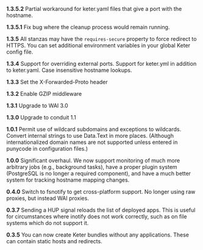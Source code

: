 __1.3.5.2__ Partial workaround for keter.yaml files that give a port with the hostname.

__1.3.5.1__ Fix bug where the cleanup process would remain running.

__1.3.5__ All stanzas may have the `requires-secure` property to force redirect to HTTPS. You can set additional environment variables in your global Keter config file.

__1.3.4__ Support for overriding external ports. Support for keter.yml in addition to keter.yaml. Case insensitive hostname lookups.

__1.3.3__ Set the X-Forwarded-Proto header

__1.3.2__ Enable GZIP middleware

__1.3.1__ Upgrade to WAI 3.0

__1.3.0__ Upgrade to conduit 1.1

__1.0.1__ Permit use of wildcard subdomains and exceptions to wildcards. Convert internal strings to use Data.Text in more places. (Although internationalized domain names are not supported unless entered in punycode in configuration files.)

__1.0.0__ Significant overhaul. We now support monitoring of much more arbitrary jobs (e.g., background tasks), have a proper plugin system (PostgreSQL is no longer a required component), and have a much better system for tracking hostname mapping changes.

__0.4.0__ Switch to fsnotify to get cross-platform support. No longer using raw proxies, but instead WAI proxies.

__0.3.7__ Sending a HUP signal reloads the list of deployed apps. This is useful for circumstances where inotify does not work correctly, such as on file systems which do not support it.

__0.3.5__ You can now create Keter bundles without any applications. These can contain static hosts and redirects.

